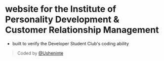 # website for the Institute of Personality Development & Customer Relationship Management

* built to verify the Developer Student Club's coding ability  
> Coded by [@Usheninte](https://github.com/Usheninte)